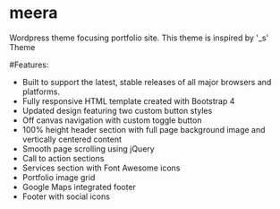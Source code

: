 # meera

Wordpress theme focusing portfolio site. This theme is inspired by '_s' Theme

#Features:
- Built to support the latest, stable releases of all major browsers and platforms.
- Fully responsive HTML template created with Bootstrap 4
- Updated design featuring two custom button styles
- Off canvas navigation with custom toggle button
- 100% height header section with full page background image and vertically centered content
- Smooth page scrolling using jQuery
- Call to action sections
- Services section with Font Awesome icons
- Portfolio image grid
- Google Maps integrated footer
- Footer with social icons

